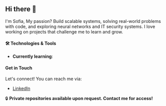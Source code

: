 ## Hi there 👋
I'm Sofia, 
My passion? Build scalable systems, solving real-world problems with code, and exploring neural networks and IT security systems. I love working on projects that challenge me to learn and grow.

#### 🛠️ Technologies & Tools
-  **Currently learning**: 

#### Get in Touch
Let's connect! You can reach me via:
- [LinkedIn]((https://www.linkedin.com/in/safia-titrouq-95120a184/) )

🔒 **Private repositories available upon request. Contact me for access!**
